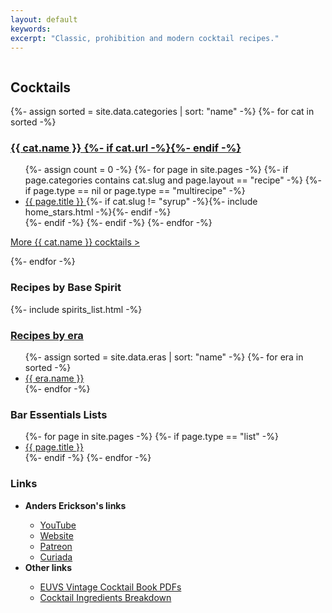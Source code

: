 ```yaml
---
layout: default
keywords:
excerpt: "Classic, prohibition and modern cocktail recipes."
---
```


<div class="row">
    <div class="two-thirds column"> 
        <h2>Cocktails</h2>
        {%- assign sorted = site.data.categories | sort: "name" -%}
        {%- for cat in sorted -%}
        <h3><a href="category/{{ cat.slug }}_cocktails.html">{{ cat.name }} {%- if cat.url -%}<img src="{{ cat.url }}" alt="" class="category_icon_small">{%- endif -%}</a></h3>
        <ul class="home_list">
        {%- assign count = 0 -%}
        {%- for page in site.pages -%}
            {%- if page.categories contains cat.slug and page.layout == "recipe" -%}
            {%- if page.type == nil or page.type == "multirecipe" -%}
            <li class="home_list_item">
                <a href="{{ page.url | prepend: site.baseurl }}">
                {{ page.title }}
                </a>
                {%- if cat.slug != "syrup" -%}{%- include home_stars.html -%}{%- endif -%}
            </li>
            {%- endif -%}
            {%- endif -%}
        {%- endfor -%}
        </ul>
        <p class="more"><a href="category/{{ cat.slug }}_cocktails.html">More {{ cat.name }} cocktails ></a></p>
        {%- endfor -%}
    </div><!-- /div 2/3 -->
    <div class="one-third column">
        <h3>Recipes by Base Spirit</h3>
        {%- include spirits_list.html -%}
        <h3><a href="/cocktails/era/">Recipes by era</a></h3>
        <ul>
        {%- assign sorted = site.data.eras | sort: "name" -%}
        {%- for era in sorted -%}
            <li><a href="era/{{ era.slug }}.html">{{ era.name }}</a></li>
        {%- endfor -%}
        </ul>
        <h3>Bar Essentials Lists</h3>
        <ul>
        {%- for page in site.pages -%}
            {%- if page.type == "list" -%}
            <li><a href="{{ page.url | prepend: site.baseurl }}">
                {{ page.title }}
            </a></li>
            {%- endif -%}
        {%- endfor -%}
        </ul>
        <h3>Links</h3>
        <ul>
            <li><strong>Anders Erickson's links</strong></li>
            <ul>
                <li><a href="https://www.youtube.com/@AndersErickson/videos" target="_blank">YouTube</a></li>
                <li><a href="https://www.anderserickson.com/" target="_blank">Website</a></li>
                <li><a href="https://www.patreon.com/anderserickson/posts" target="_blank">Patreon</a></li>
                <li><a href="https://curiada.com/collections/anders-erickson-spirits-collection" target="_blank">Curiada</a></li>
            </ul>
            <li><strong>Other links</strong></li>
            <ul>
                <li><a href="https://euvs-vintage-cocktail-books.cld.bz/" target="_blank">EUVS Vintage Cocktail Book PDFs</a></li>
                <li><a href="./AndersEricksonCocktailsList.numbers" target="_blank">Cocktail Ingredients Breakdown</a></li>
            </ul>
        </ul>
    </div><!-- /div 1/3 -->

</div><!-- /div row -->
